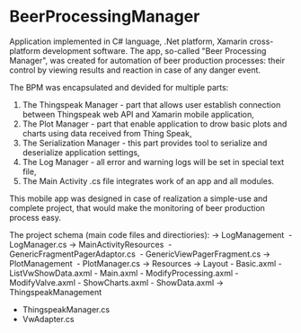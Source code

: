 # BeerProcessingManager

Application implemented in C# language, .Net platform, Xamarin cross-platform development software. 
The app, so-called "Beer Processing Manager", was created for automation of beer production processes: their control by viewing results and reaction in case of any danger event.

The BPM was encapsulated and devided for multiple parts:
1. The Thingspeak Manager - part that allows user establish connection between Thingspeak web API and Xamarin mobile application,
2. The Plot Manager - part that enable application to drow basic plots and charts using data received from Thing Speak,
3. The Serialization Manager - this part provides tool to serialize and deserialize application settings,
4. The Log Manager - all error and warning logs will be set in special text file,
5. The Main Activity .cs file integrates work of an app and all modules.

This mobile app was designed in case of realization a simple-use and complete project, that would make the monitoring of beer production process easy. 

The project schema (main code files and directiories):
-> LogManagement
  - LogManager.cs
-> MainActivityResources
  - GenericFragmentPagerAdaptor.cs
  - GenericViewPagerFragment.cs
-> PlotManagement
  - PlotManager.cs
-> Resources
  -> Layout
    - Basic.axml
    - ListVwShowData.axml
    - Main.axml
    - ModifyProcessing.axml
    - ModifyValve.axml
    - ShowCharts.axml
    - ShowData.axml
-> ThingspeakManagement
  - ThingspeakManager.cs
  - VwAdapter.cs
